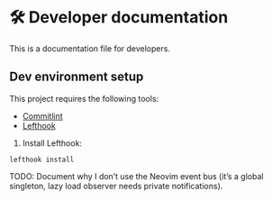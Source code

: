 # 🛠️ Developer documentation

This is a documentation file for developers.

## Dev environment setup

This project requires the following tools:

- [Commitlint]
- [Lefthook]

1. Install Lefthook:

```shell
lefthook install
```

TODO: Document why I don’t use the Neovim event bus (it’s a global singleton,
lazy load observer needs private notifications).

[Commitlint]: https://github.com/conventional-changelog/commitlint
[Lefthook]: https://github.com/evilmartians/lefthook
